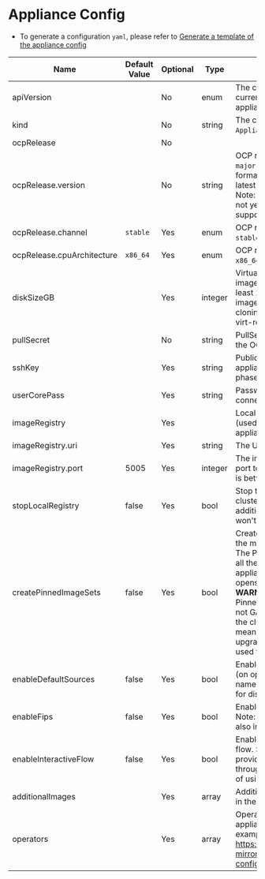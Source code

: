 # Appliance Config
* To generate a configuration `yaml`, please refer to [Generate a template of the appliance config](./user-guide.md#Generate-a-template-of-the-appliance-config)


| Name                       | Default Value                  | Optional | Type    | Description                                                                                                                                                                                                                                                                                                                                                                                                   |
|----------------------------|--------------------------------|----------|---------|---------------------------------------------------------------------------------------------------------------------------------------------------------------------------------------------------------------------------------------------------------------------------------------------------------------------------------------------------------------------------------------------------------------|
| apiVersion                 |                                | No       | enum    | The configuration version that is currently supported by the appliance. options: `v1beta1`.                                                                                                                                                                                                                                                                                                                   |
| kind                       |                                | No       | string  | The configuration kind: `ApplianceConfig`.                                                                                                                                                                                                                                                                                                                                                                    |
| ocpRelease                 |                                | No       |         |                                                                                                                                                                                                                                                                                                                                                                                                               |
| ocpRelease.version         |                                | No       | string  | OCP release version in `major.minor` or `major.minor.patch` format. In case of `major.minor` - latest patch version will be used. Note: if the specified version is not yet available, the latest supported version will be used.                                                                                                                                                                             |                                                    
| ocpRelease.channel         | `stable`                       | Yes      | enum    | OCP release update channel: `stable`, `fast`, `eus`, `candidate`.                                                                                                                                                                                                                                                                                                                                             |          
| ocpRelease.cpuArchitecture | `x86_64`                       | Yes      | enum    | OCP release CPU architecture: `x86_64`, `aarch64`, `ppc64le`.                                                                                                                                                                                                                                                                                                                                                 |                                                                           
| diskSizeGB                 |                                | Yes      | integer | Virtual size of the appliance disk image. If specified, should be at least 150GiB. Otherwise, the disk image should be resized when cloning to a device (e.g. using virt-resize tool).                                                                                                                                                                                                                        |  
| pullSecret                 |                                | No       | string  | PullSecret required for mirroring the OCP release payload.                                                                                                                                                                                                                                                                                                                                                    |     
| sshKey                     |                                | Yes      | string  | Public SSH key for accessing the appliance during the bootstrap phase.                                                                                                                                                                                                                                                                                                                                        |                 
| userCorePass               |                                | Yes      | string  | Password of user 'core' for connecting from console.                                                                                                                                                                                                                                                                                                                                                          |                        
| imageRegistry              |                                | Yes      |         | Local image registry details (used when building the appliance)                                                                                                                                                                                                                                                                                                                                               |
| imageRegistry.uri          |         | Yes      | string  | The URI for the image.                                                                                                                                                                                                                                                                                                                                             |                                                                                                   
| imageRegistry.port         | 5005                           | Yes      | integer | The image registry container TCP port to bind. A valid port number is between 1024 and 65535.                                                                                                                                                                                                                                                                                                                 |                                                                                  
| stopLocalRegistry          | false                          | Yes      | bool    | Stop the local registry post cluster installation. Note that additional images and operators won't be available when stopped.                                                                                                                                                                                                                                                                                 |
| createPinnedImageSets      | false                          | Yes      | bool    | Create PinnedImageSets for both the master and worker MCPs. The PinnedImageSets will include all the images included in the appliance disk image. Requires openshift version 4.16 or above. **WARNING:** As of 4.18, PinnedImageSets feature is still not GA. Thus, enabling it will set the cluster to tech preview, which means the cluster cannot be upgraded (i.e. should only be used for testing purposes). |
| enableDefaultSources       | false                          | Yes      | bool    | Enable all default CatalogSources (on openshift-marketplace namespace). Should be disabled for disconnected environments.                                                                                                                                                                                                                                                                                     |
| enableFips                 | false                          | Yes      | bool    | Enable FIPS mode for the cluster. Note: 'fips' should be enabled also in install-config.yaml. |
| enableInteractiveFlow                 | false                          | Yes      | bool    | Enable the interactive installation flow. Should be enabled to provide cluster configuration through the web UI (i.e. instead of using a config-image). |
| additionalImages           |                                | Yes      | array   | Additional images to be included in the appliance disk image.                                                                                                                                                                                                                                                                                                                                                 |
| operators                  |                                | Yes      | array   | Operators to be included in the appliance disk image. See examples in https://github.com/openshift/oc-mirror/blob/main/docs/imageset-config-ref.yaml.                                                                                                                                                                                                                                                         |
